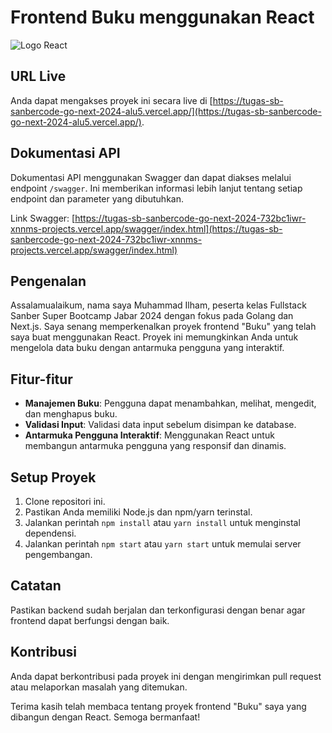 # Frontend Buku menggunakan React

![Logo React](https://upload.wikimedia.org/wikipedia/commons/a/a7/React-icon.svg)

## URL Live

Anda dapat mengakses proyek ini secara live di [https://tugas-sb-sanbercode-go-next-2024-alu5.vercel.app/](https://tugas-sb-sanbercode-go-next-2024-alu5.vercel.app/).

## Dokumentasi API

Dokumentasi API menggunakan Swagger dan dapat diakses melalui endpoint `/swagger`. Ini memberikan informasi lebih lanjut tentang setiap endpoint dan parameter yang dibutuhkan.

Link Swagger: [https://tugas-sb-sanbercode-go-next-2024-732bc1iwr-xnnms-projects.vercel.app/swagger/index.html](https://tugas-sb-sanbercode-go-next-2024-732bc1iwr-xnnms-projects.vercel.app/swagger/index.html)


## Pengenalan

Assalamualaikum, nama saya Muhammad Ilham, peserta kelas Fullstack Sanber Super Bootcamp Jabar 2024 dengan fokus pada Golang dan Next.js. Saya senang memperkenalkan proyek frontend "Buku" yang telah saya buat menggunakan React. Proyek ini memungkinkan Anda untuk mengelola data buku dengan antarmuka pengguna yang interaktif.

## Fitur-fitur

- **Manajemen Buku**: Pengguna dapat menambahkan, melihat, mengedit, dan menghapus buku.
- **Validasi Input**: Validasi data input sebelum disimpan ke database.
- **Antarmuka Pengguna Interaktif**: Menggunakan React untuk membangun antarmuka pengguna yang responsif dan dinamis.

## Setup Proyek

1. Clone repositori ini.
2. Pastikan Anda memiliki Node.js dan npm/yarn terinstal.
3. Jalankan perintah `npm install` atau `yarn install` untuk menginstal dependensi.
4. Jalankan perintah `npm start` atau `yarn start` untuk memulai server pengembangan.

## Catatan

Pastikan backend sudah berjalan dan terkonfigurasi dengan benar agar frontend dapat berfungsi dengan baik.

## Kontribusi

Anda dapat berkontribusi pada proyek ini dengan mengirimkan pull request atau melaporkan masalah yang ditemukan.

Terima kasih telah membaca tentang proyek frontend "Buku" saya yang dibangun dengan React. Semoga bermanfaat!
